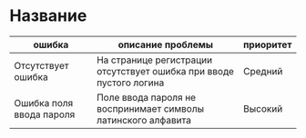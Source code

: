 # Название  

|**ошибка**|**описание проблемы**|**приоритет**|
|----------|----------|-----------|
|Отсутствует ошибка | На странице регистрации отсутствует ошибка при вводе пустого логина | Средний|
|Ошибка поля ввода пароля | Поле ввода пароля не воспринимает символы латинского алфавита | Высокий |